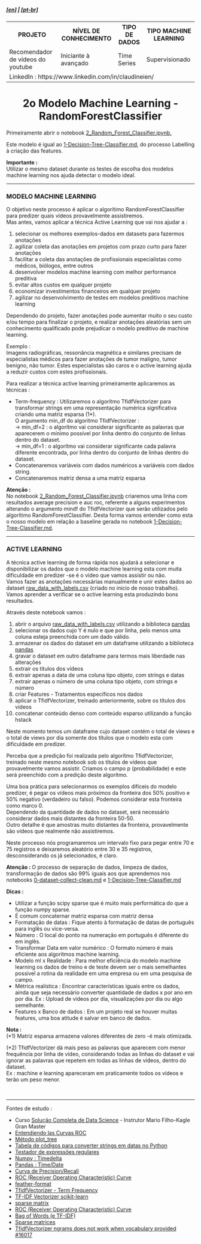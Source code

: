 <h5><a href="blank_">[en]</a> | <a href="blank_">[pt-br]</a>
</h5>
<h5>
<div>
  <table>
    <tr>
      <th>PROJETO</th>
      <th>NÍVEL DE CONHECIMENTO</th>
      <th>TIPO DE DADOS</th>
      <th>TIPO MACHINE LEARNING</th>
    </tr>
    <tr>
      <td>Recomendador de vídeos do youtube</td>
      <td>Iniciante à avançado</td>
      <td>Time Series</td>
      <td>Supervisionado</td>
    </tr>
    <tr>
        <td colspan="4">LinkedIn : https://www.linkedin.com/in/claudineien/</td>
    </tr>
  </table>
</div>
</h5>

<h1 align='center'>2o Modelo Machine Learning - RandomForestClassifier</h1>
<p>Primeiramente abrir o notebook <a href="https://github.com/claudineien/youtube-recommender-machine-learning/blob/master/2_Random_Forest_Classifier.ipynb">2_Random_Forest_Classifier.ipynb.</a>
</p>

<p>Este modelo é igual ao <a href="https://github.com/claudineien/youtube-recommender-machine-learning/blob/master/1-Decision-Tree-Classifier.md">1-Decision-Tree-Classifier.md</a>, do processo Labelling à criação das features.<br>
</p>
<p><strong>Importante :</strong><br>
Utilizar o mesmo dataset durante os testes de escolha dos modelos machine learning nos ajuda detectar o modelo ideal.
</p>

<hr>
<h3>MODELO MACHINE LEARNING</h3>
O objetivo neste processo é aplicar o algorítimo RandomForestClassifier para predizer quais vídeos provavelmente assistiremos.<br>
Mas antes, vamos aplicar a técnica Active Learning que vai nos ajudar a :
<ol>
    <li>selecionar os melhores exemplos-dados em datasets para fazermos anotações</li>
    <li>agilizar coleta das anotações em projetos com prazo curto para fazer anotações</li>
    <li>facilitar a coleta das anotações de profissionais especialistas como médicos, biólogos, entre outros</li>
    <li>desenvolver modelos machine learning com melhor performance preditiva</li>
    <li>evitar altos custos em qualquer projeto</li>
    <li>economizar investimentos financeiros em qualquer projeto</li>
    <li>agilizar no desenvolvimento de testes em modelos preditivos machine learning</li>
</ol>
</p>

<p>Dependendo do projeto, fazer anotações pode aumentar muito o seu custo e/ou tempo para finalizar o projeto, e realizar anotações aleatórias sem um conhecimento qualificado pode prejudicar o modelo preditivo de machine learning.</p>

<p>Exemplo :<br>
Imagens radiográficas, ressonância magnética e similares precisam de especialistas médicos para fazer anotações de tumor maligno, tumor benigno, não tumor. Estes especialistas são caros e o active learning ajuda a reduzir custos com estes profissionais.
</p>

<p>Para realizar a técnica active learning primeiramente aplicaremos as técnicas :<br>
    <ul>
        <li>Term-frequency :
        Utilizaremos o algorítmo TfidfVectorizer para transformar strings em uma representação numérica significativa criando uma matriz esparsa (1*).<br>
        O argumento min_df do algoritmo TfidfVectorizer :<br>
        -> min_df=2 : o algorítmo vai considerar significante as palavras que aparecerem o mínimo possível por linha dentro do conjunto de linhas dentro do dataset.<br>
        -> min_df=1 : o algorítmo vai considerar significante cada palavra diferente encontrada, por linha dentro do conjunto de linhas dentro do dataset.<br>
        </li>
        <li>Concatenaremos variáveis com dados numéricos a variáveis com dados string.</li>
        <li>Concatenaremos matriz densa a uma matriz esparsa</li>
    </ul>
</p>

<p><strong>Atenção :</strong><br>
No notebook <a href="https://github.com/claudineien/youtube-recommender-machine-learning/blob/master/2_Random_Forest_Classifier.ipynb">2_Random_Forest_Classifier.ipynb</a> criaremos uma linha com resultados average precision e auc roc, referente a alguns experimentos alterando o argumento mindf do TfidfVectorizer que serão utilizados pelo algorítimo RandomForestClassifier. Desta forma vamos entender como esta o nosso modelo em relação a baseline gerada no notebook <a href="https://github.com/claudineien/youtube-recommender-machine-learning/blob/master/1-Decision-Tree-Classifier.md">1-Decision-Tree-Classifier.md</a>.
</p>

<hr>
<h3>ACTIVE LEARNING</h3>
<p>
A técnica active learning de forma rápida nos ajudará a selecionar e disponibilizar os dados que o modelo machine learning esta com muita dificuldade em predizer -se é o vídeo que vamos assistir ou não.<br>
Vamos fazer as anotações necessárias manualmente e unir estes dados ao dataset <a href=".\file-csv">raw_data_with_labels.csv</a> (criado no inicio de nosso trabalho).<br>
Vamos aprender a verificar se o active learning esta produzindo bons resultados.<br>
</p>

<p>
Através deste notebook vamos :<br>
<p>
    <ol>
        <li>abrir o arquivo <a href=".\file-csv">raw_data_with_labels.csv</a> utilizando a biblioteca <a href="https://pandas.pydata.org/pandas-docs/stable/getting_started/install.html">pandas</a></li></li>
        <li>selecionar os dados cujo Y é nulo e que por linha, pelo menos uma coluna esteja preenchida com um dado válido.</li>
        <li>armazenar os dados do dataset em um dataframe utilizando a biblioteca <a href="https://pandas.pydata.org/pandas-docs/stable/getting_started/install.html">pandas</a></li>
        <li>gravar o dataset em outro dataframe para termos mais liberdade nas alterações</li>
        <li>extrair os titulos dos vídeos</li>
        <li>extrair apenas a data de uma coluna tipo objeto, com strings e datas</li>
		<li>extrair apenas o número de uma coluna tipo objeto, com strings e número</li>
        <li>criar Features - Tratamentos específicos nos dados</li>
        <li>aplicar o TfidfVectorizer, treinado anteriormente, sobre os títulos dos vídeos</li>
        <li>concatenar conteúdo denso com conteúdo esparso utilizando a função hstack</li>
    </ol>
</p>

<p>
Neste momento temos um dataframe cujo dataset contém o total de views e o total de views por dia somente dos títulos que o modelo esta com dificuldade em predizer.
</p>

<p>
Perceba que a predição foi realizada pelo algorítmo TfidfVectorizer, treinado neste mesmo notebook sob os títulos de vídeos que provavelmente vamos assistir. Criamos o campo p (probabilidade) e este será preenchido com a predição deste algorítmo.
</p>

<p>
Uma boa prática para selecionarmos os exemplos difíceis do modelo predizer, é pegar os vídeos mais próximos da fronteira dos 50% positivo e 50% negativo (verdadeiro ou falso). Podemos considerar esta fronteira como marco 0.<br>
Dependendo da quantidade de dados no dataset, será necessário considerar dados mais distantes da fronteira 50-50.<br>
Outro detalhe é que amostras muito distantes da fronteira, provavelmente são vídeos que realmente não assistiremos.
</p>

<p>
Neste processo nós programaremos um intervalo fixo para pegar entre 70 e 75 registros e deixaremos aleatório entre 30 e 35 registros, desconsiderando os já selecionados, é claro.
</p>

<p><strong>Atenção : </strong>
O processo de separação de dados, limpeza de dados, transformação de dados são 99% iguais aos que aprendemos nos notebooks <a href="https://github.com/claudineien/youtube-recommender-machine-learning/blob/master/0-dataset-collect-clean.md">0-dataset-collect-clean.md</a> e <a href="https://github.com/claudineien/youtube-recommender-machine-learning/blob/master/1-Decision-Tree-Classifier.md">1-Decision-Tree-Classifier.md</a>
</p>

<p><strong>Dicas :</strong><br>
    <ul>
        <li>Utilizar a função scipy sparse que é muito mais performática do que a função numpy sparse.</li>
        <li>É comum concaternar matriz esparsa com matriz densa</li>
        <li>Formatação de datas : Fique atento à formatação de datas de português para inglês ou vice-versa.</li>
        <li>Número : O local do ponto na numeração em português é diferente do em inglês.</li>
        <li>Transformar Data em valor numérico : O formato número é mais eficiente aos algoritmos machine learning.</li>
        <li>Modelo ml x Realidade : Para melhor eficiência do modelo machine learning os dados de treino e de teste devem ser o mais semelhantes possível a rotina da realidade em uma empresa ou em uma pesquisa de campo.</li>
        <li>Métrica realística : Encontrar características iguais entre os dados, ainda que seja necessário converter quantidade de dados x por ano em por dia. Ex : Upload de vídeos por dia, visualizações por dia ou algo semelhante.</li>
        <li>Features x Banco de dados : Em um projeto real se houver muitas features, uma boa atitude é salvar em banco de dados.</li>
    </ul>
</p>

<p><strong>Nota :</strong><br>
(*1) Matriz esparsa armazena valores diferentes de zero -é mais otimizada.<br>

(*2) TfidfVectorizer dá mais peso as palavras que aparecem com menor frequência por linha de vídeo, considerando todas as linhas do dataset e vai ignorar as palavras que repetem em todas as linhas de vídeos, dentro do dataset.<br>
Ex : machine e learning apareceram em praticamente todos os vídeos e terão um peso menor.<br>
</p>

<br>
<hr>
<p>Fontes de estudo :
    <ul>
        <li>Curso <a href="https://curso.mariofilho.com/">   
        Solução Completa de Data Science</a> - Instrutor Mario Filho-Kagle Gran Master</li>
        <li><a href="https://www.youtube.com/watch?v=Y1XAP6omGzo">Entendiendo las Curvas ROC</a></li>
        <li><a href="https://scikit-learn.org/stable/modules/generated/sklearn.tree.plot_tree.html">Método plot_tree</a></li>
        <li><a href="https://strftime.org/">Tabela de códigos para converter strings em datas no Python</a></li>
        <li><a href="http://gskinner.com/RegExr/">Testador de expressões regulares</a></li>
        <li><a href="https://numpy.org/doc/stable/reference/arrays.datetime.html">Numpy : Timedelta</a></li>
        <li><a href="https://pandas.pydata.org/pandas-docs/stable/user_guide/timeseries.html">Pandas : Time/Date</a></li>
        <li><a href="https://scikit-learn.org/stable/auto_examples/model_selection/plot_precision_recall.html#sphx-glr-auto-examples-model-selection-plot-precision-recall-py">Curva de Precision/Recall</a></li>
        <li><a href="https://scikit-learn.org/stable/modules/model_evaluation.html#roc-metrics">ROC (Receiver Operating Characteristic) Curve</a></li>
        <li><a href="https://pypi.org/project/feather-format/">feather-format</a></li>
        <li><a href="https://scikit-learn.org/stable/modules/generated/sklearn.feature_extraction.text.TfidfVectorizer.html">TfidfVectorizer - Term Frequency</a></li>
        <li><a href="https://medium.com/@cmukesh8688/tf-idf-vectorizer-scikit-learn-dbc0244a911a">TF-IDF Vectorizer scikit-learn</a></li>
        <li><a href="https://docs.scipy.org/doc/scipy/reference/generated/scipy.sparse.csc_matrix.html">sparse matrix</a></li>
        <li><a href="https://scikit-learn.org/stable/modules/model_evaluation.html#roc-metrics">ROC (Receiver Operating Characteristic) Curve</a></li>
        <li><a href="https://scikit-learn.org/stable/modules/feature_extraction.html#text-feature-extraction">Bag of Words (e TF-IDF)</a></li>
        <li><a href="https://docs.scipy.org/doc/scipy/reference/sparse.html">Sparse matrices</a></li>
        <li><a href="https://github.com/scikit-learn/scikit-learn/issues/16017">TfidfVectorizer ngrams does not work when vocabulary provided #16017</a></li>
    </ul>
</p>

